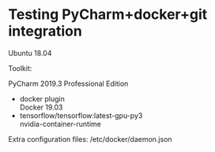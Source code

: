 # Testing PyCharm+docker+git integration

Ubuntu 18.04

Toolkit:  

PyCharm 2019.3 Professional Edition  
- docker plugin  
Docker 19.03  
- tensorflow/tensorflow:latest-gpu-py3  
nvidia-container-runtime  

Extra configuration files:
/etc/docker/daemon.json
